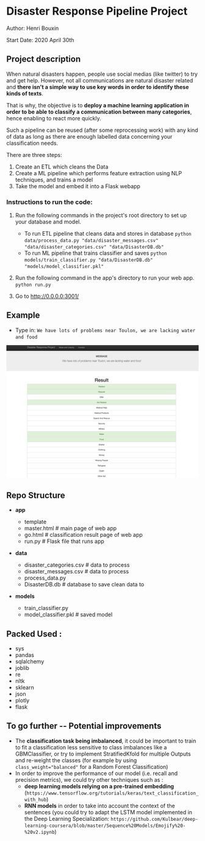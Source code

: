 # Disaster Response Pipeline Project
Author: Henri Bouxin

Start Date: 2020 April 30th

## Project description
When natural disasters happen, people use social medias (like twitter) to try and get help. However, not all communications are natural disaster related and **there isn't a simple way to use key words in order to identify these kinds of texts**.

That is why, the objective is to **deploy a machine learning application in order to be able to classify a communication between many categories**, hence enabling to react more quickly.

Such a pipeline  can be reused (after some reprocessing work) with any kind of data as long as there are enough labelled data concerning your classification needs.

There are three steps:
1. Create an ETL which cleans the Data
2. Create a ML pipeline which performs feature extraction using NLP techniques, and trains a model
3. Take the model and embed it into a Flask webapp

### Instructions to run the code:
1. Run the following commands in the project's root directory to set up your database and model.

    - To run ETL pipeline that cleans data and stores in database
        `python data/process_data.py "data/disaster_messages.csv" "data/disaster_categories.csv" "data/DisasterDB.db"`
    - To run ML pipeline that trains classifier and saves
        `python models/train_classifier.py "data/DisasterDB.db" "models/model_classifier.pkl"`

2. Run the following command in the app's directory to run your web app.
    `python run.py`

3. Go to http://0.0.0.0:3001/

## Example
- Type in:   `We have lots of problems near Toulon, we are lacking water and food`

![Screenshot](app/image_application.png)


## Repo Structure
- **app**
  - template
  - master.html  # main page of web app
  - go.html  # classification result page of web app
  - run.py  # Flask file that runs app

- **data**
  - disaster_categories.csv  # data to process
  - disaster_messages.csv  # data to process
  - process_data.py
  - DisasterDB.db   # database to save clean data to

- **models**
  - train_classifier.py
  - model_classifier.pkl  # saved model

## Packed Used :
- sys
- pandas
- sqlalchemy
- joblib
- re
- nltk
- sklearn
- json
- plotly
- flask

## To go further -- Potential improvements
- The **classification task being imbalanced**, it could be important to train to fit a classification less sensitive to class imbalances like a GBMClassifier, or try to implement StratifiedKfold for multiple Outputs and re-weight the classes (for example by using `class_weight="balanced"` for a Random Forest Classification)
- In order to improve the performance of our model (i.e. recall and precision metrics), we could try other techniques such as :
  - **deep learning models relying on a pre-trained embedding** (`https://www.tensorflow.org/tutorials/keras/text_classification_with_hub`)
  - **RNN models** in order to take into account the context of the sentences (you could try to adapt the LSTM model implemented in the Deep Learning Specialization: `https://github.com/Kulbear/deep-learning-coursera/blob/master/Sequence%20Models/Emojify%20-%20v2.ipynb`)
